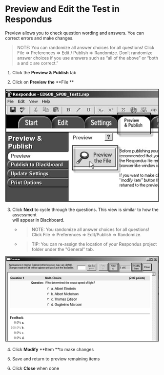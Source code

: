 # Preview and Edit the Test in Respondus

Preview allows you to check question wording and answers. You can correct errors and make changes.

>NOTE: You can randomize all answer choices for all questions! Click File =&gt; Preferences =&gt; Edit / Publish =&gt; Randomize. Don’t randomize answer choices if you use answers such as “all of the above” or “both a and c are correct.”

1. Click the **Preview** **&** **Publish** tab

2. Click on **Preview** **the** **File  **

![](/assets/preview.png)

3. Click **Next** to cycle through the questions. This view is similar to how the assessment  
    will appear in Blackboard. 
   - >NOTE: You randomize all answer choices for all questions! Click File =&gt; Preferences =&gt; Edit/Publish =&gt; Randomize.
   - >TIP: You can re-assign the location of your Respondus project folder under the "General" tab. 
   
![](/assets/modify.png)

4. Click **Modify** **Item **to make changes

5. Save and return to preview remaining items

6. Click **Close** when done





